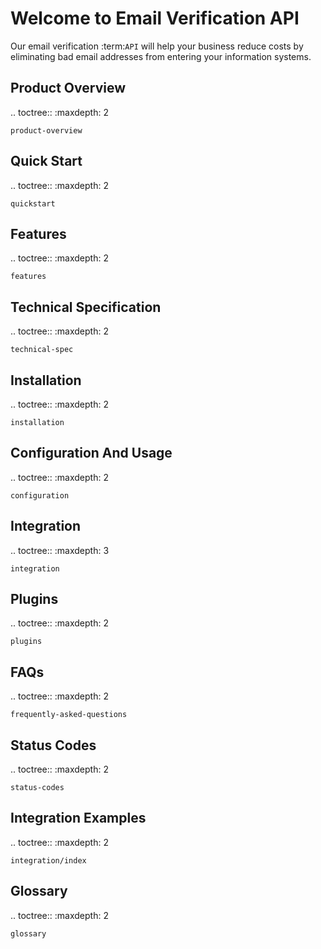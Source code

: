 Welcome to Email Verification API
=================================
Our email verification :term:`API` will help your business reduce costs by eliminating bad email 
addresses from entering your information systems.

Product Overview
----------------

.. 	toctree::
	:maxdepth: 2

	product-overview

Quick Start
-----------

.. 	toctree::
	:maxdepth: 2

	quickstart
	
Features
--------

.. 	toctree::
	:maxdepth: 2

	features

Technical Specification
-----------------------

.. 	toctree::
	:maxdepth: 2

	technical-spec
	
Installation
------------

.. 	toctree::
	:maxdepth: 2

	installation

Configuration And Usage
-----------------------

.. 	toctree::
	:maxdepth: 2

	configuration
	
Integration
-----------

.. 	toctree::
	:maxdepth: 3

	integration

Plugins
-------

.. 	toctree::
	:maxdepth: 2
	
	plugins
	
FAQs
----

.. 	toctree::
	:maxdepth: 2
	
	frequently-asked-questions

Status Codes
------------

.. 	toctree::
	:maxdepth: 2
	
	status-codes

Integration Examples
--------------------	

.. 	toctree::
	:maxdepth: 2
	
	integration/index
	
Glossary
--------

.. 	toctree::
	:maxdepth: 2
	
	glossary
